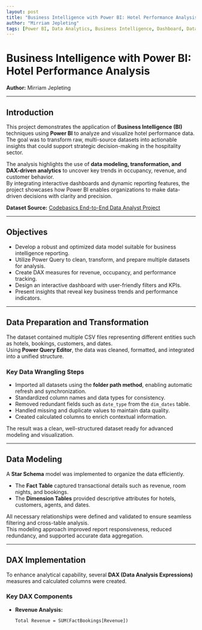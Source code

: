 ```yaml
---
layout: post
title: "Business Intelligence with Power BI: Hotel Performance Analysis"
author: "Mirriam Jepleting"
tags: [Power BI, Data Analytics, Business Intelligence, Dashboard, Data Modeling, DAX]
---
```


# Business Intelligence with Power BI: Hotel Performance Analysis  
**Author:** Mirriam Jepleting  

---

## Introduction  
This project demonstrates the application of **Business Intelligence (BI)** techniques using **Power BI** to analyze and visualize hotel performance data.  
The goal was to transform raw, multi-source datasets into actionable insights that could support strategic decision-making in the hospitality sector.

The analysis highlights the use of **data modeling, transformation, and DAX-driven analytics** to uncover key trends in occupancy, revenue, and customer behavior.  
By integrating interactive dashboards and dynamic reporting features, the project showcases how Power BI enables organizations to make data-driven decisions with clarity and precision.

**Dataset Source:** [Codebasics End-to-End Data Analyst Project](https://codebasics.io/resources/end-to-end-data-analyst-project)

---

## Objectives  
- Develop a robust and optimized data model suitable for business intelligence reporting.  
- Utilize Power Query to clean, transform, and prepare multiple datasets for analysis.  
- Create DAX measures for revenue, occupancy, and performance tracking.  
- Design an interactive dashboard with user-friendly filters and KPIs.  
- Present insights that reveal key business trends and performance indicators.

---

## Data Preparation and Transformation  
The dataset contained multiple CSV files representing different entities such as hotels, bookings, customers, and dates.  
Using **Power Query Editor**, the data was cleaned, formatted, and integrated into a unified structure.  

### Key Data Wrangling Steps  
- Imported all datasets using the **folder path method**, enabling automatic refresh and synchronization.  
- Standardized column names and data types for consistency.  
- Removed redundant fields such as `date_type` from the `dim_dates` table.  
- Handled missing and duplicate values to maintain data quality.  
- Created calculated columns to enrich contextual information.  

The result was a clean, well-structured dataset ready for advanced modeling and visualization.

---

## Data Modeling  
A **Star Schema** model was implemented to organize the data efficiently.  
- The **Fact Table** captured transactional details such as revenue, room nights, and bookings.  
- The **Dimension Tables** provided descriptive attributes for hotels, customers, agents, and dates.  

All necessary relationships were defined and validated to ensure seamless filtering and cross-table analysis.  
This modeling approach improved report responsiveness, reduced redundancy, and supported accurate data aggregation.

---

## DAX Implementation  
To enhance analytical capability, several **DAX (Data Analysis Expressions)** measures and calculated columns were created.

### Key DAX Components  
- **Revenue Analysis:**  
  ```DAX
  Total Revenue = SUM(FactBookings[Revenue])
